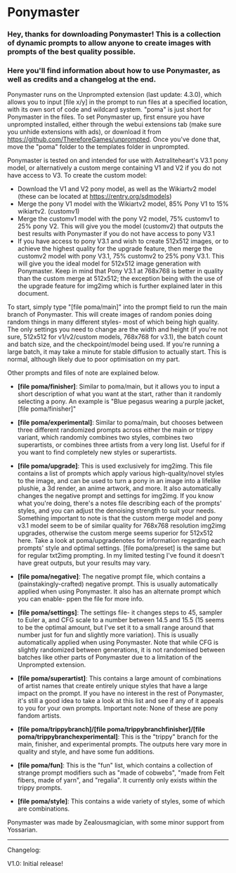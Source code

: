# Ponymaster
### Hey, thanks for downloading Ponymaster! This is a collection of dynamic prompts to allow anyone to create images with prompts of the best quality possible.

### Here you'll find information about how to use Ponymaster, as well as credits and a changelog at the end.

Ponymaster runs on the Unprompted extension (last update: 4.3.0), which allows you to input [file x/y] in the prompt to run files at a specified location, with its own sort of code and wildcard system. "poma" is just short for Ponymaster in the files.
To set Ponymaster up, first ensure you have unprompted installed, either through the webui extensions tab (make sure you unhide extensions with ads), or download it from https://github.com/ThereforeGames/unprompted. Once you've done that, move the "poma" folder to the templates folder in unprompted.

Ponymaster is tested on and intended for use with Astraliteheart's V3.1 pony model, or alternatively a custom merge containing V1 and V2 if you do not have access to V3.
To create the custom model:
- Download the V1 and V2 pony model, as well as the Wikiartv2 model (these can be located at https://rentry.org/sdmodels)
- Merge the pony V1 model with the Wikiartv2 model, 85% Pony V1 to 15% wikiartv2. (customv1)
- Merge the customv1 model with the pony V2 model, 75% customv1 to 25% pony V2. This will give you the model (customv2) that outputs the best results with Ponymaster if you do not have access to pony V3.1
- If you have access to pony V3.1 and wish to create 512x512 images, or to achieve the highest quality for the upgrade feature, then merge the customv2 model with pony V3.1, 75% customv2 to 25% pony V3.1. This will give you the ideal model for 512x512 image generation with Ponymaster. Keep in mind that Pony V3.1 at 768x768 is better in quality than the custom merge at 512x512; the exception being with the use of the upgrade feature for img2img which is further explained later in this document.


To start, simply type "[file poma/main]" into the prompt field to run the main branch of Ponymaster. This will create images of random ponies doing random things in many different styles- most of which being high quality. The only settings you need to change are the width and height (if you're not sure, 512x512 for v1/v2/custom models, 768x768 for v3.1), the batch count and batch size, and the checkpoint/model being used.
If you're running a large batch, it may take a minute for stable diffusion to actually start. This is normal, although likely due to poor optimisation on my part.

Other prompts and files of note are explained below.

- **[file poma/finisher]**: Similar to poma/main, but it allows you to input a short description of what you want at the start, rather than it randomly selecting a pony. An example is "Blue pegasus wearing a purple jacket, [file poma/finisher]"

- **[file poma/experimental]**: Similar to poma/main, but chooses between three different randomized prompts across either the main or trippy variant, which randomly combines two styles, combines two superartists, or combines three artists from a very long list. Useful for if you want to find completely new styles or superartists.

- **[file poma/upgrade]**: This is used exclusively for img2img. This file contains a list of prompts which apply various high-quality/novel styles to the image, and can be used to turn a pony in an image into a lifelike plushie, a 3d render, an anime artwork, and more. It also automatically changes the negative prompt and settings for img2img. If you know what you're doing, there's a notes file describing each of the prompts' styles, and you can adjust the denoising strength to suit your needs.
Something important to note is that the custom merge model and pony v3.1 model seem to be of similar quality for 768x768 resolution img2img upgrades, otherwise the custom merge seems superior for 512x512 here.
Take a look at poma/upgradenotes for information regarding each prompts' style and optimal settings.
[file poma/preset] is the same but for regular txt2img prompting. In my limited testing I've found it doesn't have great outputs, but your results may vary.

- **[file poma/negative]**: The negative prompt file, which contains a (painstakingly-crafted) negative prompt. This is usually automatically applied when using Ponymaster. It also has an alternate prompt which you can enable- ppen the file for more info.

- **[file poma/settings]**: The settings file- it changes steps to 45, sampler to Euler a, and CFG scale to a number between 14.5 and 15.5 (15 seems to be the optimal amount, but I've set it to a small range around that number just for fun and slightly more variation). This is usually automatically applied when using Ponymaster. Note that while CFG is slightly randomized between generations, it is not randomised between batches like other parts of Ponymaster due to a limitation of the Unprompted extension.

- **[file poma/superartist]**: This contains a large amount of combinations of artist names that create entirely unique styles that have a large impact on the prompt. If you have no interest in the rest of Ponymaster, it's still a good idea to take a look at this list and see if any of it appeals to you for your own prompts. Important note: None of these are pony fandom artists.

- **[file poma/trippybranch]/[file poma/trippybranchfinisher]/[file poma/trippybranchexperimental]**: This is the "trippy" branch for the main, finisher, and experimental prompts. The outputs here vary more in quality and style, and have some fun additions.

- **[file poma/fun]**: This is the "fun" list, which contains a collection of strange prompt modifiers such as "made of cobwebs", "made from Felt fibers, made of yarn", and "regalia". It currently only exists within the trippy prompts.

- **[file poma/style]**: This contains a wide variety of styles, some of which are combinations.


Ponymaster was made by Zealousmagician, with some minor support from Yossarian.

---------------------------------------
Changelog:

V1.0: Initial release!
